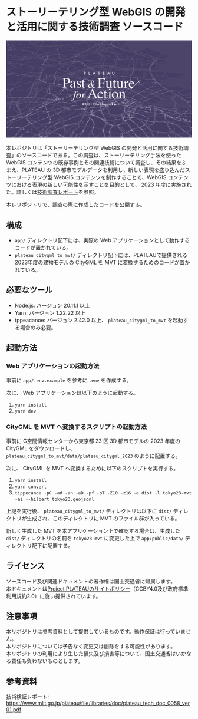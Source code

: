# ストーリーテリング型 WebGIS の開発と活用に関する技術調査 ソースコード

![thumbnail](./app/public/img/ogi.png)
  
本レポジトリは「ストーリーテリング型 WebGIS の開発と活用に関する技術調査」のソースコードである。この調査は、ストーリーテリング手法を使った WebGIS コンテンツの既存事例とその関連技術について調査し、その結果をふまえ、PLATEAU の 3D 都市モデルデータを利用し、新しい表現を盛り込んだストーリーテリング型 WebGIS コンテンツを制作することで、WebGIS コンテンツにおける表現の新しい可能性を示すことを目的として、 2023 年度に実施された。詳しくは[技術調査レポート](https://www.mlit.go.jp/plateau/file/libraries/doc/plateau_tech_doc_0058_ver01.pdf)を参照。
  
本レリポジトリで、調査の際に作成したコードを公開する。

## 構成

- `app/` ディレクトリ配下には、実際の Web アプリケーションとして動作するコードが置かれている。
- `plateau_citygml_to_mvt/` ディレクトリ配下には、PLATEAUで提供される2023年度の建物モデルの CityGML を MVT に変換するためのコードが置かれている。

## 必要なツール

- Node.js: バージョン 20.11.1 以上
- Yarn: バージョン 1.22.22 以上
- tppeacanoe: バージョン 2.42.0 以上、 `plateau_citygml_to_mvt` を起動する場合のみ必要。

## 起動方法

### Web アプリケーションの起動方法

事前に `app/.env.example` を参考に `.env` を作成する。
  
次に、 Web アプリケーションは以下のように起動する。

1. `yarn install`
2. `yarn dev`

### CityGML を MVT へ変換するスクリプトの起動方法

事前に G空間情報センターから東京都 23 区 3D 都市モデルの 2023 年度の CityGML をダウンロードし、`plateau_citygml_to_mvt/data/plateau_citygml_2023` のように配置する。  
  
次に、 CityGML を MVT へ変換するために以下のスクリプトを実行する。

1. `yarn install`
2. `yarn convert`
3. `tippecanoe -pC -ad -an -aD -pf -pT -Z10 -z16 -e dist -l tokyo23-mvt -ai --hilbert tokyo23.geojsonl`

上記を実行後、 `plateau_citygml_to_mvt/` ディレクトリは以下に `dist/` ディレクトリが生成され、このディレクトリに MVT のファイル群が入っている。  
  
新しく生成した MVT を本アプリケーション上で確認する場合は、生成した `dist/` ディレクトリの名前を `tokyo23-mvt` に変更した上で `app/public/data/` ディレクトリ配下に配置する。

## ライセンス
ソースコード及び関連ドキュメントの著作権は国土交通省に帰属します。  
本ドキュメントは[Project PLATEAUのサイトポリシー](https://www.mlit.go.jp/plateau/site-policy/)（CCBY4.0及び政府標準利用規約2.0）に従い提供されています。

## 注意事項
本リポジトリは参考資料として提供しているものです。動作保証は行っていません。  
本リポジトリについては予告なく変更又は削除をする可能性があります。  
本リポジトリの利用により生じた損失及び損害等について、国土交通省はいかなる責任も負わないものとします。  

## 参考資料
技術検証レポート: https://www.mlit.go.jp/plateau/file/libraries/doc/plateau_tech_doc_0058_ver01.pdf
